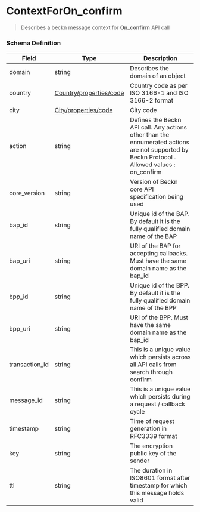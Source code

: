 ContextForOn_confirm
=======

>Describes a beckn message context for **On_confirm** API call

### Schema Definition


|**Field**|**Type**|**Description**|
|---------|--------|---------------|
|domain|string|Describes the domain of an object|
|country|[Country/properties/code](/Core/01_Transaction%20Layer%20Specification/Latest/Schema%20Reference/country)|Country code as per ISO 3166-1 and ISO 3166-2 format
|city|[City/properties/code](/Core/01_Transaction%20Layer%20Specification/Latest/Schema%20Reference/city)|City code
|action|string|Defines the Beckn API call. Any actions other than the ennumerated actions are not supported by Beckn Protocol . Allowed values : on_confirm
|core_version|string|Version of Beckn core API specification being used
|bap_id|string|Unique id of the BAP. By default it is the fully qualified domain name of the BAP
bap_uri|string|URI of the BAP for accepting callbacks. Must have the same domain name as the bap_id
|bpp_id|string|Unique id of the BPP. By default it is the fully qualified domain name of the BPP
|bpp_uri|string|URI of the BPP. Must have the same domain name as the bap_id
|transaction_id|string|This is a unique value which persists across all API calls from search through confirm
|message_id|string|This is a unique value which persists during a request / callback cycle
|timestamp|string|Time of request generation in RFC3339 format
|key|string|The encryption public key of the sender
|ttl|string|The duration in ISO8601 format after timestamp for which this message holds valid